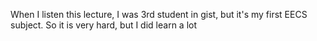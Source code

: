 When I listen this lecture, I was 3rd student in gist, but it's my first EECS subject.
So it is very hard, but I did learn a lot

